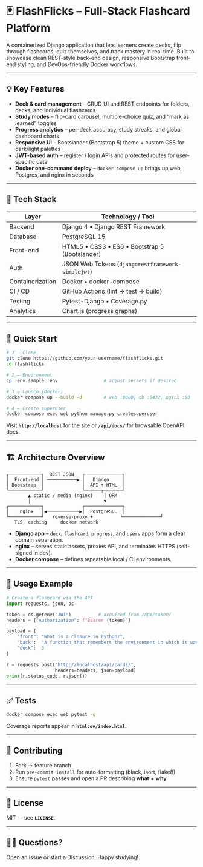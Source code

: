 # 🃏 FlashFlicks – Full-Stack Flashcard Platform  

A containerized Django application that lets learners create decks, flip through flashcards, quiz themselves, and track mastery in real time. Built to showcase clean REST-style back-end design, responsive Bootstrap front-end styling, and DevOps-friendly Docker workflows.  

---

## 💡 Key Features  
* **Deck & card management** – CRUD UI and REST endpoints for folders, decks, and individual flashcards  
* **Study modes** – flip-card carousel, multiple-choice quiz, and “mark as learned” toggles  
* **Progress analytics** – per-deck accuracy, study streaks, and global dashboard charts  
* **Responsive UI** – Bootslander (Bootstrap 5) theme + custom CSS for dark/light palettes  
* **JWT-based auth** – register / login APIs and protected routes for user-specific data  
* **Docker one-command deploy** – `docker compose up` brings up web, Postgres, and nginx in seconds  

---

## 🔧 Tech Stack  
| Layer          | Technology / Tool                               |
|----------------|-------------------------------------------------|
| Backend        | Django 4 • Django REST Framework                |
| Database       | PostgreSQL 15                                   |
| Front-end      | HTML5 • CSS3 • ES6 • Bootstrap 5 (Bootslander)  |
| Auth           | JSON Web Tokens (`djangorestframework-simplejwt`)|
| Containerization| Docker • docker-compose                        |
| CI / CD        | GitHub Actions (lint → test → build)            |
| Testing        | Pytest-Django • Coverage.py                     |
| Analytics      | Chart.js (progress graphs)                      |

---

## 🚀 Quick Start  

```bash
# 1 — Clone
git clone https://github.com/your-username/flashflicks.git
cd flashflicks

# 2 — Environment
cp .env.sample .env                 # adjust secrets if desired

# 3 — Launch (Docker)
docker compose up --build -d        # web :8000, db :5432, nginx :80

# 4 — Create superuser
docker compose exec web python manage.py createsuperuser
```

Visit **`http://localhost`** for the site or **`/api/docs/`** for browsable OpenAPI docs.  

---

## 🏗️ Architecture Overview  

```text
┌────────────┐  REST JSON   ┌──────────────┐
│  Front-end │ ───────────▶ │   Django     │
│ Bootstrap  │              │  API + HTML  │
└────────────┘              └──────┬───────┘
        ▲ static / media (nginx)    │ ORM
        │                           ▼
┌────────────┐              ┌──────────────┐
│    nginx   │◀────────────▶│  PostgreSQL  │
└────────────┘   reverse-proxy +          └──────────────┘
   TLS, caching     docker network
```

* **Django app** – `deck`, `flashcard`, `progress`, and `users` apps form a clear domain separation.  
* **nginx** – serves static assets, proxies API, and terminates HTTPS (self-signed in dev).  
* **Docker compose** – defines repeatable local / CI environments.  

---

## 📝 Usage Example  

```python
# Create a flashcard via the API
import requests, json, os

token = os.getenv("JWT")          # acquired from /api/token/
headers = {"Authorization": f"Bearer {token}"}

payload = {
    "front": "What is a closure in Python?",
    "back":  "A function that remembers the environment in which it was created.",
    "deck":  3
}

r = requests.post("http://localhost/api/cards/", 
                  headers=headers, json=payload)
print(r.status_code, r.json())
```

---

## ✅ Tests  

```bash
docker compose exec web pytest -q
```

Coverage reports appear in **`htmlcov/index.html`**.  

---

## 🤝 Contributing  
1. Fork → feature branch  
2. Run `pre-commit install` for auto-formatting (black, isort, flake8)  
3. Ensure `pytest` passes and open a PR describing **what** + **why**  

---

## 📄 License  
MIT — see **`LICENSE`**.  

---

## 🙋‍♀️ Questions?  
Open an issue or start a Discussion. Happy studying!  
